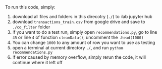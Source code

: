 To run this code, simply: 
1. download all files and folders in this direcotry (`./`) to ilab jupyter hub
2. download `transactions_train.csv` from google drive and save to `./co_filter` folder
3. If you want to do a test run, simply open `recommendations.py`, go to line `45` or line `4` of function `cleanData()`, uncomment the `.head(1000)`
4. You can change `1000` to any amount of row you want to use as testing
5. open a terminal at current directory `./`, and run `python recommendations.py`
6. If error caused by memory overflow, simply rerun the code, it will continue where it left off
